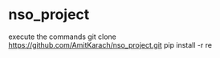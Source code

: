 # nso_project
execute the commands
git clone https://github.com/AmitKarach/nso_project.git
pip install -r re